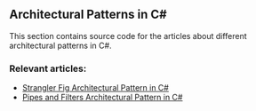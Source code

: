 ## Architectural Patterns in C#

This section contains source code for the articles about different architectural patterns in C#.

### Relevant articles:
- [Strangler Fig Architectural Pattern in C#](https://code-maze.com/csharp-strangler-fig-architectural-pattern/)
- [Pipes and Filters Architectural Pattern in C#](https://code-maze.com/csharp-pipes-and-filters-architectural-pattern/)
